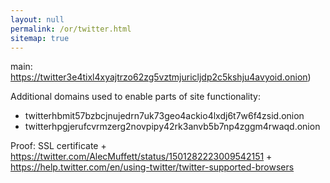 ```yaml
---
layout: null
permalink: /or/twitter.html
sitemap: true
---
```


main: https://twitter3e4tixl4xyajtrzo62zg5vztmjuricljdp2c5kshju4avyoid.onion)

Additional domains used to enable parts of site functionality:

* twitterhbmit57bzbcjnujedrn7uk73geo4ackio4lxdj6t7w6f4zsid.onion
* twitterhpgjerufcvrmzerg2novpipy42rk3anvb5b7np4zggm4rwaqd.onion

Proof: SSL certificate + https://twitter.com/AlecMuffett/status/1501282223009542151 + https://help.twitter.com/en/using-twitter/twitter-supported-browsers

